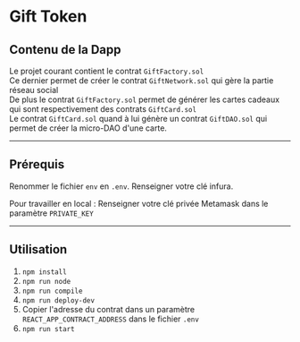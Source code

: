 # Gift Token

## Contenu de la Dapp

Le projet courant contient le contrat `GiftFactory.sol`\
Ce dernier permet de créer le contrat `GiftNetwork.sol` qui gère la partie réseau social\
De plus le contrat `GiftFactory.sol` permet de générer les cartes cadeaux qui sont respectivement des contrats `GiftCard.sol`\
Le contrat `GiftCard.sol` quand à lui génère un contrat `GiftDAO.sol` qui permet de créer la micro-DAO d'une carte.
___________________________________________________________________________________________________________________________________________
## Prérequis

Renommer le fichier `env` en `.env`.
Renseigner votre clé infura.

Pour travailler en local :
Renseigner votre clé privée Metamask dans le paramètre `PRIVATE_KEY`
___________________________________________________________________________________________________________________________________________
## Utilisation

1. `npm install`
2. `npm run node`
3. `npm run compile`
4. `npm run deploy-dev`
5. Copier l'adresse du contrat dans un paramètre `REACT_APP_CONTRACT_ADDRESS` dans le fichier `.env`
6. `npm run start`